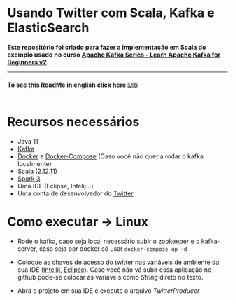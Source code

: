 # Usando Twitter com Scala, Kafka e ElasticSearch
**Este repositório foi criado para fazer a implementação em Scala do exemplo usado no curso [ Apache Kafka Series - Learn Apache Kafka for Beginners v2](https://www.udemy.com/course/apache-kafka/).**

---
#### To see this ReadMe in english [click here](https://github.com/thiagobeppe/TwitterStreamExample/blob/master/READMEEN.md) :us:
---

# Recursos necessários
* Java 11
* [Kafka](https://kafka.apache.org/downloads) 
* [Docker](https://www.docker.com/) e [Docker-Compose](https://docs.docker.com/compose/install/) (Caso você não queria rodar o kafka localmente)
* [Scala](https://www.scala-lang.org/download/) (2.12.11)
* [Spark 3](https://spark.apache.org/downloads.html)
* Uma IDE (Eclipse, Intelij...)
* Uma conta de desenvolvedor do [Twitter](https://developer.twitter.com/en)


# Como executar -> Linux
* Rode o kafka, caso seja local necessário subir o zookeeper e o kafka-server, caso seja por docker só usar ```docker-compose up -d ```

* Coloque as chaves de acesso do twitter nas variáveis de ambiente da sua IDE ([Intellij](https://www.jetbrains.com/help/objc/add-environment-variables-and-program-arguments.html), [Eclipse](https://help.eclipse.org/2019-12/index.jsp?topic=%2Forg.eclipse.cdt.doc.user%2Ftasks%2Fcdt_t_run_env.htm)). Caso você não vá subir essa aplicação no github pode-se colocar as variáveis como *String* direto no texto.

* Abra o projeto em sua IDE e execute o arquivo *TwitterProducer*
